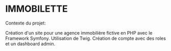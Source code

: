 # IMMOBILETTE

Contexte du projet:

Création d'un site pour une agence immobilière fictive en PHP avec le Framework Symfony.
Utilisation de Twig.
Création de compte avec des roles et un dashboard admin.

